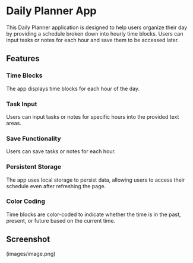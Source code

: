 # Daily Planner App
This Daily Planner application is designed to help users organize their day by providing a schedule broken down into hourly time blocks. Users can input tasks or notes for each hour and save them to be accessed later.
## Features
### Time Blocks 
The app displays time blocks for each hour of the day.
### Task Input 
Users can input tasks or notes for specific hours into the provided text areas.
### Save Functionality 
Users can save tasks or notes for each hour.
### Persistent Storage 
The app uses local storage to persist data, allowing users to access their schedule even after refreshing the page.
### Color Coding 
Time blocks are color-coded to indicate whether the time is in the past, present, or future based on the current time.
## Screenshot
(images/image.png)